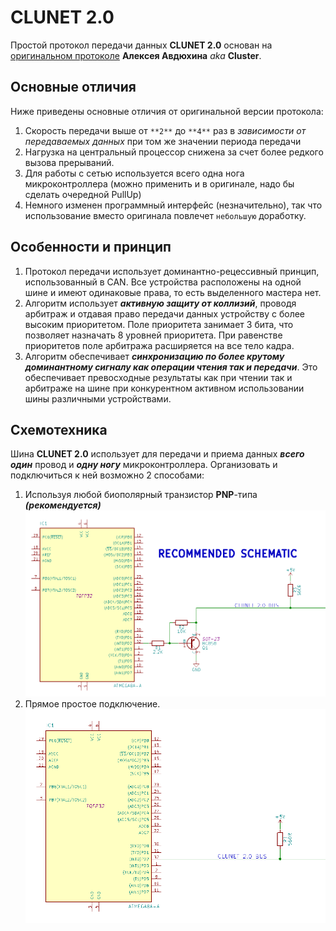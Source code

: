 # CLUNET 2.0
Простой протокол передачи данных **CLUNET 2.0** основан на [оригинальном протоколе](https://github.com/ClusterM/clunet) **Алексея Авдюхина** _aka_ **Cluster**.
## Основные отличия
Ниже приведены основные отличия от оригинальной версии протокола:
 1. Скорость передачи выше от `**2**` до `**4**` раз в _зависимости от передаваемых данных_ при том же значении периода передачи
 2. Нагрузка на центральный процессор снижена за счет более редкого вызова прерываний.
 3. Для работы с сетью используется всего одна нога микроконтроллера (можно применить и в оригинале, надо бы сделать очередной PullUp)
 4. Немного изменен программный интерфейс (незначительно), так что использование вместо оригинала повлечет `небольшую` доработку.
## Особенности и принцип
 1. Протокол передачи использует доминантно-рецессивный принцип, использованный в CAN. Все устройства расположены на одной шине и имеют одинаковые права, то есть выделенного мастера нет.
 2. Алгоритм использует _**активную защиту от коллизий**_, проводя арбитраж и отдавая право передачи данных устройству с более высоким приоритетом. Поле приоритета занимает 3 бита, что позволяет назначать 8 уровней приоритета. При равенстве приоритетов поле арбитража расширяется на все тело кадра.
 3. Алгоритм обеспечивает _**синхронизацию по более крутому доминантному сигналу как операции чтения так и передачи**_. Это обеспечивает превосходные результаты как при чтении так и арбитраже на шине при конкурентном активном использовании шины различными устройствами.

## Схемотехника
Шина **CLUNET 2.0** использует для передачи и приема данных _**всего один**_ провод и _**одну ногу**_ микроконтроллера. Организовать и подключиться к ней возможно 2 способами:
 1. Используя любой биополярный транзистор **PNP**-типа _**(рекомендуется)**_
![Рекомендуемая схема подключения](schematic/recommended.png)
 2. Прямое простое подключение.
![Простая схема подключения](schematic/simple.png)
